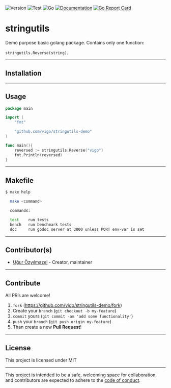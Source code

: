 ![Version](https://img.shields.io/badge/version-0.0.0-orange.svg)
![Test](https://github.com/vigo/stringutils-demo/actions/workflows/go.yml/badge.svg)
![Go](https://img.shields.io/badge/go-1.17-black.svg)
[![Documentation](https://godoc.org/github.com/vigo/stringutils-demo?status.svg)](https://pkg.go.dev/github.com/vigo/stringutils-demo)
[![Go Report Card](https://goreportcard.com/badge/github.com/vigo/stringutils-demo)](https://goreportcard.com/report/github.com/vigo/stringutils-demo)



# stringutils

Demo purpose basic golang package. Contains only one function:

`stringutils.Reverse(string)`.

---

## Installation

---

## Usage

```go
package main

import (
	"fmt"

	"github.com/vigo/stringutils-demo"
)

func main(){
	reversed := stringutils.Reverse("vigo")
	fmt.Println(reversed)
}
```

---

## Makefile

```bash
$ make help

  make <command>

  commands:

  test    run tests
  bench   run benchmark tests
  doc     run godoc server at 3000 unless PORT env-var is set
```

---

## Contributor(s)

* [Uğur Özyılmazel](https://github.com/vigo) - Creator, maintainer

---

## Contribute

All PR’s are welcome!

1. `fork` (https://github.com/vigo/stringutils-demo/fork)
1. Create your `branch` (`git checkout -b my-feature`)
1. `commit` yours (`git commit -am 'add some functionality'`)
1. `push` your `branch` (`git push origin my-feature`)
1. Than create a new **Pull Request**!

---

## License

This project is licensed under MIT

---

This project is intended to be a safe, welcoming space for collaboration, and
contributors are expected to adhere to the [code of conduct][coc].

[coc]: https://github.com/vigo/stringutils-demo/blob/main/CODE_OF_CONDUCT.md